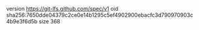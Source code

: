 version https://git-lfs.github.com/spec/v1
oid sha256:7650dde04379c2ce0e14b1295c5ef4902900ebacfc3d790970903c4b9e3f6d5b
size 368
